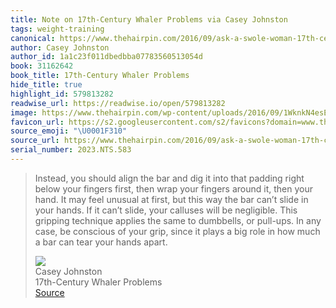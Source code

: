 ```yaml
---
title: Note on 17th-Century Whaler Problems via Casey Johnston
tags: weight-training
canonical: https://www.thehairpin.com/2016/09/ask-a-swole-woman-17th-century-whaler-problems/?ref=shesabeast.co
author: Casey Johnston
author_id: 1a1c23f011dbedbba07783560513054d
book: 31162642
book_title: 17th-Century Whaler Problems
hide_title: true
highlight_id: 579813282
readwise_url: https://readwise.io/open/579813282
image: https://www.thehairpin.com/wp-content/uploads/2016/09/1WknkN4esEl7z3p7bLXVzpQ.png
favicon_url: https://s2.googleusercontent.com/s2/favicons?domain=www.thehairpin.com
source_emoji: "\U0001F310"
source_url: https://www.thehairpin.com/2016/09/ask-a-swole-woman-17th-century-whaler-problems/?ref=shesabeast.co#:~:text=Instead%2C%20you%20should,tear%20your%20hands%C2%A0apart.
serial_number: 2023.NTS.583
---
```

> Instead, you should align the bar and dig it into that padding right below your fingers first, then wrap your fingers around it, then your hand. It may feel unusual at first, but this way the bar can’t slide in your hands. If it can’t slide, your calluses will be negligible. This gripping technique applies the same to dumbbells, or pull-ups. In any case, be conscious of your grip, since it plays a big role in how much a bar can tear your hands apart.
> <div class="quoteback-footer"><div class="quoteback-avatar"><img class="mini-favicon" src="https://s2.googleusercontent.com/s2/favicons?domain=www.thehairpin.com"></div><div class="quoteback-metadata"><div class="metadata-inner"><span style="display:none">FROM:</span><div aria-label="Casey Johnston" class="quoteback-author"> Casey Johnston</div><div aria-label="17th-Century Whaler Problems" class="quoteback-title"> 17th-Century Whaler Problems</div></div></div><div class="quoteback-backlink"><a target="_blank" aria-label="go to the full text of this quotation" rel="noopener" href="https://www.thehairpin.com/2016/09/ask-a-swole-woman-17th-century-whaler-problems/?ref=shesabeast.co#:~:text=Instead%2C%20you%20should,tear%20your%20hands%C2%A0apart." class="quoteback-arrow"> Source</a></div></div>